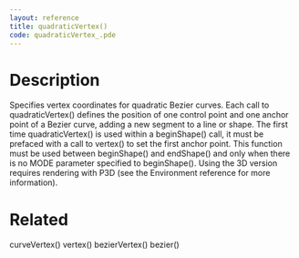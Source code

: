 ```yaml
---
layout: reference
title: quadraticVertex()
code: quadraticVertex_.pde
---
```


# Description

Specifies vertex coordinates for quadratic Bezier curves. Each call to quadraticVertex() defines the position of one control point and one anchor point of a Bezier curve, adding a new segment to a line or shape. The first time quadraticVertex() is used within a beginShape() call, it must be prefaced with a call to vertex() to set the first anchor point. This function must be used between beginShape() and endShape() and only when there is no MODE parameter specified to beginShape(). Using the 3D version requires rendering with P3D (see the Environment reference for more information).

# Related

curveVertex()
vertex()
bezierVertex()
bezier()
